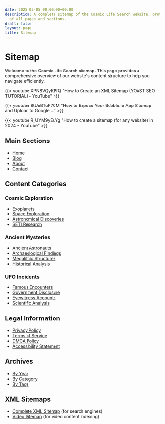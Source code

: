 ```yaml
---
date: 2025-05-05 00:00:00+00:00
description: A complete sitemap of the Cosmic Life Search website, providing an overview
  of all pages and sections.
draft: false
layout: page
title: Sitemap
---
```


# Sitemap

Welcome to the Cosmic Life Search sitemap. This page provides a comprehensive overview of our website's content structure to help you navigate efficiently.


{{< youtube XPN8VQyKPfQ "How to Create an XML Sitemap (YOAST SEO TUTORIAL) - YouTube" >}}

{{< youtube 8tUxBTuF7CM "How to Expose Your Bubble.io App Sitemap and Upload to Google ..." >}}

{{< youtube R_UYM9yEuYg "How to create a sitemap (for any website) in 2024 - YouTube" >}}

## Main Sections

- [Home]()
- [Blog](/blog)
- [About](/about)
- [Contact](/contact)

## Content Categories

### Cosmic Exploration
- [Exoplanets](/categories/exoplanets)
- [Space Exploration](/categories/space)
- [Astronomical Discoveries](/categories/astronomy)
- [SETI Research](/categories/seti)

### Ancient Mysteries
- [Ancient Astronauts](/categories/ancient-astronauts)
- [Archaeological Findings](/categories/archaeological-findings)
- [Megalithic Structures](/categories/ancient-structures)
- [Historical Analysis](/categories/historical-analysis)

### UFO Incidents
- [Famous Encounters](/categories/ufo-incidents)
- [Government Disclosure](/categories/government-disclosure)
- [Eyewitness Accounts](/categories/eyewitness-accounts)
- [Scientific Analysis](/categories/analysis)

## Legal Information
- [Privacy Policy](/legal/privacy-policy)
- [Terms of Service](/legal/terms-of-service)
- [DMCA Policy](/legal/dmca-policy)
- [Accessibility Statement](/legal/accessibility)

## Archives
- [By Year](/archives)
- [By Category](/categories)
- [By Tags](/tags)

## XML Sitemaps
- [Complete XML Sitemap](/sitemap.xml) (for search engines)
- [Video Sitemap](/video-sitemap.xml) (for video content indexing)